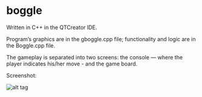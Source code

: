 # boggle

Written in C++ in the QTCreator IDE.

Program’s graphics are in the gboggle.cpp file; functionality and logic are in the Boggle.cpp file.

The gameplay is separated into two screens: the console — where the player indicates his/her move - and the game board.

Screenshot:

![alt tag](https://raw.github.com/abielg/boggle/master/res/screenshot-1.png)

